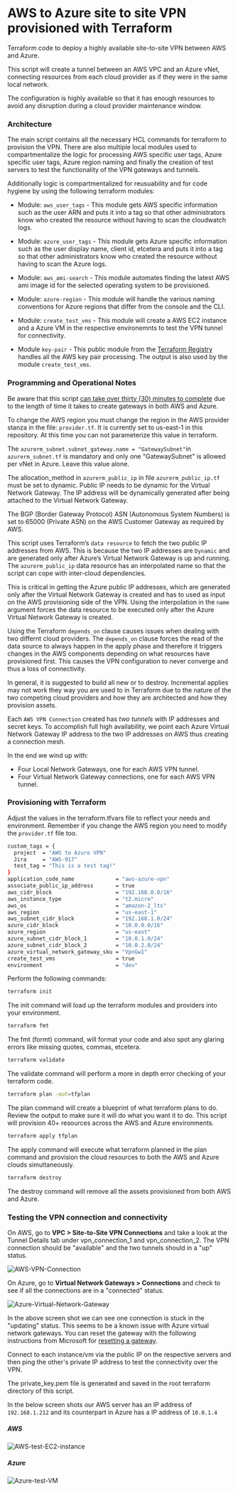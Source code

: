 # AWS to Azure site to site VPN provisioned with Terraform
Terraform code to deploy a highly available site-to-site VPN between AWS and Azure.

This script will create a tunnel between an AWS VPC and an Azure vNet, connecting resources from each cloud provider as if they were in the same local network.

The configuration is highly available so that it has enough resources to avoid any disruption during a  cloud provider maintenance window.

### Architecture

The main script contains all the necessary HCL commands for terraform to provision the VPN. There are also multiple local modules used to compartmentalize the logic for processing AWS specific user tags, Azure specific user tags, Azure region naming and finally the creation of test servers to test the functionality of the VPN gateways and tunnels.

Additionally logic is compartmentalized for reusuability and for code hygiene by using the following terraform modules:

- Module: `aws_user_tags` - This module gets AWS specific information such as the user ARN and puts it into a tag so that other administrators know who created the resource without having to scan the cloudwatch logs.

- Module: `azure_user_tags` - This module gets Azure specific information such as the user display name, client id, etcetera and puts it into a tag so that other administrators know who created the resource without having to scan the Azure logs.

- Module: `aws_ami-search` - This module automates finding the latest AWS ami image id for the selected operating system to be provisioned.

- Module: `azure-region` - This module will handle the various naming conventions for Azure regions that differ from the console and the CLI.

- Module: `create_test_vms` - This module will create a AWS EC2 instance and a Azure VM in the respective environemnts to test the VPN tunnel for connectivity.

- Module `key-pair` - This public module from the [Terraform Registry](https://registry.terraform.io/modules/terraform-aws-modules/key-pair/aws/latest) handles all the AWS key pair processing. The output is also used by the module `create_test_vms`.

### Programming and Operational Notes

Be aware that this script <u>can take over thirty (30) minutes to complete</u> due to the length of time it takes to create gateways in both AWS and Azure.

To change the AWS region you must change the region in the AWS provider stanza in the file: `provider.tf`. It is currently set to us-east-1 in this repository. At this time you can not parameterize this value in terraform.

The `azurerm_subnet.subnet_gateway.name = "GatewaySubnet"`in `azurerm_subnet.tf`  is mandatory and only one "GatewaySubnet" is allowed per vNet in Azure. Leave this value alone.

The allocation_method in `azurerm_public_ip` in file `azurerm_public_ip.tf` must be set to dynamic. Public IP needs to be dynamic for the Virtual Network Gateway. The IP address will be dynamically generated after being attached to the Virtual Network Gateway.

The BGP (Border Gateway Protocol) ASN  (Autonomous System Numbers) is set to 65000 (Private ASN) on the AWS Customer Gateway as required by AWS.

This script uses Terraform’s `data resource` to fetch the two public IP addresses from AWS. This is because the two IP addresses are `Dynamic` and are generated only after Azure’s Virtual Network Gateway is up and running.  The `azurerm_public_ip` data resource has an interpolated name so that the script can cope with inter-cloud dependencies.

This is critical in getting the Azure public IP addresses, which are generated only after the Virtual Network Gateway is created and has to used as input on the AWS provisioning side of the VPN. Using the interpolation in the `name` argument forces the data resource to be executed only after the Azure Virtual Network Gateway is created.

Using the Terraform `depends_on` clause causes issues when dealing with two differnt cloud providers. The `depends_on` clause forces the read of the data source to always happen in the apply phase and therefore it triggers changes in the AWS components depending on what resources have provisioned first. This causes the VPN configuration to never converge and thus a loss of connectivity.

In general, it is suggested to build all new or to destroy. Incremental applies may not work they way you are used to in Terraform due to the nature of the two competing cloud providers and how they are architected and how they provision assets.

Each `AWS VPN Connection` created has *two tunnels* with IP addresses and secret keys. To accomplish full high availability, we point each Azure Virtual Network Gateway IP address to the two IP addresses on AWS thus creating a connection mesh.

In the end we wind up with:

- Four Local Network Gateways, one for each AWS VPN tunnel.
- Four Virtual Network Gateway connections, one for each AWS VPN tunnel.

### Provisioning with Terraform

Adjust the values in the terraform.tfvars file to reflect your needs and environment. Remember if you change the AWS region you need to modify the `provider.tf` file too.

```bash
custom_tags = {
  project  = "AWS to Azure VPN"
  Jira     = "AWS-917"
  test_tag = "This is a test tag!"
}
application_code_name             = "aws-azure-vpn"
associate_public_ip_address       = true
aws_cidr_block                    = "192.168.0.0/16"
aws_instance_type                 = "t2.micro"
aws_os                            = "amazon-2_lts"
aws_region                        = "us-east-1"
aws_subnet_cidr_block             = "192.168.1.0/24"
azure_cidr_block                  = "10.0.0.0/16"
azure_region                      = "us-east"
azure_subnet_cidr_block_1         = "10.0.1.0/24"
azure_subnet_cidr_block_2         = "10.0.2.0/24"
azure_virtual_network_gateway_sku = "VpnGw1"
create_test_vms                   = true
environment                       = "dev"
```

Perform the following commands:

```bash
terraform init
```

The init command will load up the terraform modules and providers into your environment.

```bash
terraform fmt
```

The fmt (formt) command, will format your code and also spot any glaring errors like missing quotes, commas, etcetera.

```bash
terraform validate
```

The validate command will perform a more in depth error checking of your terraform code.

```bash
terraform plan -out=tfplan
```

The plan command will create a blueprint of what terraform plans to do. Review the output to make sure it will do what you want it to do. This script will provision 40+ resources across the AWS and Azure environments.

```bash
terraform apply tfplan
```

The apply command will execute what terraform planned in the plan command and provision the cloud resources to both the AWS and Azure clouds simultaneously. 

```bash
terraform destroy
```

The destroy command will remove all the assets provisioned from both AWS and Azure.

### Testing the VPN connection and connectivity

On AWS, go to **VPC > Site-to-Site VPN Connections** and take a look at the Tunnel Details tab under vpn_connection_1 and vpn_connection_2. The VPN connection should be "available" and the two tunnels should in a "up" status.

![AWS-VPN-Connection](./screenshots/AWS-VPN-Connection.png)

On Azure, go to **Virtual Network Gateways > Connections** and check to see if all the connections are in a "connected" status. 

![Azure-Virtual-Network-Gateway](./screenshots/Azure-Virtual-Network-Gateway.png)

In the above screen shot we can see one connection is stuck in the "updating" status. This seems to be a known issue with Azure virtual network gateways. You can reset the gateway with the following instructions from Microsoft for [resetting a gateway](https://docs.microsoft.com/en-us/azure/vpn-gateway/reset-gate).

Connect to each instance/vm via the public IP on the respective servers and then ping the other's private IP address to test the connectivity over the VPN. 

The private_key.pem file is generated and saved in the root terraform directory of this script.

In the below screen shots our AWS server has an IP address of `192.168.1.212` and its counterpart in Azure has a IP address of `10.0.1.4`

##### AWS

![AWS-test-EC2-instance](./screenshots/AWS-test-EC2-instance.png)

##### Azure

![Azure-test-VM](./screenshots/Azure-test-VM.png)

